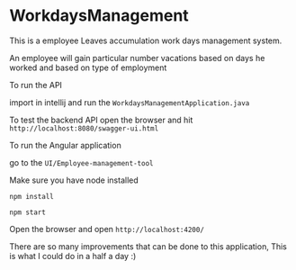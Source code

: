 # WorkdaysManagement

This is a employee Leaves accumulation work days management system.

An employee will gain particular number vacations based on days he worked and based on type of employment 

To run the API

import in intellij and run the `WorkdaysManagementApplication.java`

To test the backend API open the browser and hit `http://localhost:8080/swagger-ui.html`

To run the Angular application

go to the `UI/Employee-management-tool`

Make sure you have node installed

`npm install`

`npm start`

Open the browser and open `http://localhost:4200/`

There are so many improvements that can be done to this application, This is what I could do in a half a day :)

